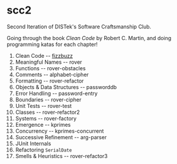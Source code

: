 # scc2
Second Iteration of DISTek's Software Craftsmanship Club.

Going through the book _Clean Code_ by Robert C. Martin, and doing programming katas for each chapter!

1. Clean Code -- [fizzbuzz](ch1-fizzbuzz.md)
2. Meaningful Names -- rover
3. Functions -- rover-obstacles
4. Comments -- alphabet-cipher
5. Formatting -- rover-refactor
6. Objects & Data Structures -- passworddb
7. Error Handling -- password-entry
8. Boundaries -- rover-cipher
9. Unit Tests -- rover-test
10. Classes -- rover-refactor2
11. Systems -- rover-factory
12. Emergence -- kprimes
13. Concurrency -- kprimes-concurrent
14. Successive Refinement -- arg-parser
15. JUnit Internals
16. Refactoring `SerialDate`
17. Smells & Heuristics -- rover-refactor3
